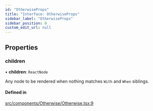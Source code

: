 ```yaml
---
id: "OtherwiseProps"
title: "Interface: OtherwiseProps"
sidebar_label: "OtherwiseProps"
sidebar_position: 0
custom_edit_url: null
---
```


## Properties

### children

• **children**: `ReactNode`

Any node to be rendered when nothing matches `With` and `When` siblings.

#### Defined in

[src/components/Otherwise/Otherwise.tsx:9](https://github.com/ythecombinator/react-matchez/blob/c3e2afb/src/components/Otherwise/Otherwise.tsx#L9)
